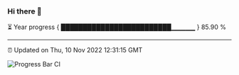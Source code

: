### Hi there 👋

⏳ Year progress { █████████████████████████▁▁▁▁▁ } 85.90 %

---

⏰ Updated on Thu, 10 Nov 2022 12:31:15 GMT

![Progress Bar CI](https://github.com/liununu/liununu/workflows/Progress%20Bar%20CI/badge.svg)

